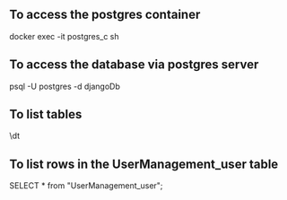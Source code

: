## To access the postgres container
docker exec -it postgres_c sh

## To access the database via postgres server
psql -U postgres -d djangoDb

## To list tables
\dt

## To list rows in the UserManagement_user table
SELECT * from "UserManagement_user";
